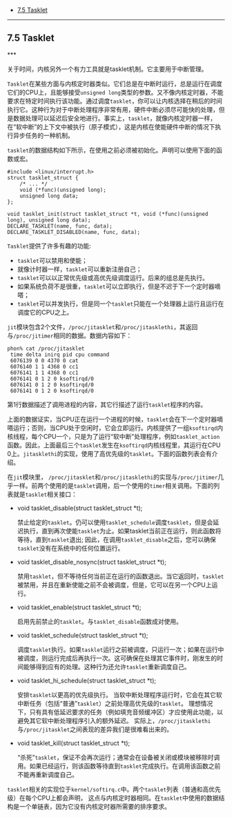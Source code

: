 * [7.5 Tasklet](#7.5)

***
<h2 id="7.5">7.5 Tasklet</h2>
***

关于时间，内核另外一个有力工具就是tasklet机制。它主要用于中断管理。

`Tasklet`在某些方面与内核定时器类似。它们总是在中断时运行，总是运行在调度它们的CPU上，且能够接受`unsigned long`类型的参数。又不像内核定时器，不能要求在特定时间执行该功能。通过调度`tasklet`，你可以让内核选择在稍后的时间执行它。这种行为对于中断处理程序非常有用，硬件中断必须尽可能快的处理，但是数据处理可以延迟后安全地进行。事实上，`tasklet`，就像内核定时器一样，在“软中断”的上下文中被执行（原子模式），这是内核在使能硬件中断的情况下执行异步任务的一种机制。

`tasklet`的数据结构如下所示，在使用之前必须被初始化。声明可以使用下面的函数或宏。

    #include <linux/interrupt.h>
    struct tasklet_struct {
        /* ... */
        void (*func)(unsigned long);
        unsigned long data;
    };

    void tasklet_init(struct tasklet_struct *t, void (*func)(unsigned long), unsigned long data);
    DECLARE_TASKLET(name, func, data);
    DECLARE_TASKLET_DISABLED(name, func, data);

`Tasklet`提供了许多有趣的功能:

* `tasklet`可以禁用和使能；
* 就像计时器一样，`tasklet`可以重新注册自己；
* `tasklet`可以以正常优先级或高优先级调度运行。后来的组总是先执行。
* 如果系统负荷不是很重，`tasklet`可以立即执行，但是不迟于下一个定时器嘀嗒；
* `tasklet`可以并发执行，但是同一个`tasklet`只能在一个处理器上运行且运行在调度它的CPU之上。

`jit`模块包含2个文件，`/proc/jitasklet`和`/proc/jitasklethi`，其返回与`/proc/jitimer`相同的数据。数据内容如下：

    phon% cat /proc/jitasklet
     time delta inirq pid cpu command
     6076139 0 0 4370 0 cat
     6076140 1 1 4368 0 cc1
     6076141 1 1 4368 0 cc1
     6076141 0 1 2 0 ksoftirqd/0
     6076141 0 1 2 0 ksoftirqd/0
     6076141 0 1 2 0 ksoftirqd/0

第1行数据描述了调用进程的内容，其它行描述了运行`tasklet`程序的内容。

上面的数据证实，当CPU正在运行一个进程的时候，`tasklet`会在下一个定时器嘀嗒运行；否则，当CPU处于空闲时，它会立即运行。内核提供了一组`ksoftirqd`内核线程，每个CPU一个，只是为了运行“软中断”处理程序，例如`tasklet_action`函数。因此，上面最后三个`tasklet`发生在`ksoftirqd`内核线程里，其运行在CPU 0上。`jitasklethi`的实现，使用了高优先级的`tasklet`。下面的函数列表会有介绍。

在`jit`模块里， `/proc/jitasklet`和`/proc/jitasklethi`的实现与`/proc/jitimer`几乎一样。前两个使用的是`tasklet`调用，后一个使用的`timer`相关调用。下面的列表就是`tasklet`相关接口：

* void tasklet_disable(struct tasklet_struct *t);

    禁止给定的`tasklet`。仍可以使用`tasklet_schedule`调度`tasklet`，但是会延迟执行，直到再次使能`tasklet`为止。如果tasklet当前正在运行，则此函数将等待，直到`tasklet`退出; 因此，在调用`tasklet_disable`之后，您可以确保`tasklet`没有在系统中的任何位置运行。

* void tasklet_disable_nosync(struct tasklet_struct *t);

    禁用`tasklet`，但不等待任何当前正在运行的函数退出。当它返回时，`tasklet`被禁用，并且在重新使能之前不会被调度，但是，它可以在另一个CPU上运行。

* void tasklet_enable(struct tasklet_struct *t);

    启用先前禁止的`tasklet`。与`tasklet_disable`函数成对使用。

* void tasklet_schedule(struct tasklet_struct *t);

    调度`tasklet`执行。如果`tasklet`运行之前被调度，只运行一次；如果在运行中被调度，则运行完成后再执行一次。这可确保在处理其它事件时，刚发生的时间能够得到应有的处理。这种行为还允许`tasklet`重新调度自己。

* void tasklet_hi_schedule(struct tasklet_struct *t);

    安排`tasklet`以更高的优先级执行。 当软中断处理程序运行时，它会在其它软中断任务（包括“普通”`tasklet`）之前处理高优先级的`tasklet`。 理想情况下，只有具有低延迟要求的任务（例如填充音频缓冲区）才应使用此功能，以避免其它软中断处理程序引入的额外延迟。 实际上，`/proc/jitasklethi`与`/proc/jitasklet`之间表现的差异我们是很难看出来的。

* void tasklet_kill(struct tasklet_struct *t);

    “杀死”`tasklet`，保证不会再次运行；通常会在设备被关闭或模块被移除时调用。如果已经运行，则该函数等待直到`tasklet`完成执行。在调用该函数之前不能再重新调度自己。

`tasklet`相关的实现位于`kernel/softirq.c`中。两个`tasklet`列表（普通和高优先级）在每个CPU上都会声明， 这点与内核定时器相同。在`tasklet`中使用的数据结构是一个单链表，因为它没有内核定时器所需要的排序要求。

